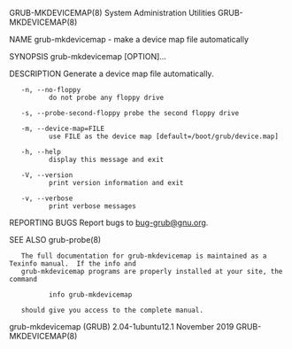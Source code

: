 GRUB-MKDEVICEMAP(8)                 System Administration Utilities                GRUB-MKDEVICEMAP(8)

NAME
       grub-mkdevicemap - make a device map file automatically

SYNOPSIS
       grub-mkdevicemap [OPTION]...

DESCRIPTION
       Generate a device map file automatically.

       -n, --no-floppy
              do not probe any floppy drive

       -s, --probe-second-floppy probe the second floppy drive

       -m, --device-map=FILE
              use FILE as the device map [default=/boot/grub/device.map]

       -h, --help
              display this message and exit

       -V, --version
              print version information and exit

       -v, --verbose
              print verbose messages

REPORTING BUGS
       Report bugs to <bug-grub@gnu.org>.

SEE ALSO
       grub-probe(8)

       The full documentation for grub-mkdevicemap is maintained as a Texinfo manual.  If the info and
       grub-mkdevicemap programs are properly installed at your site, the command

              info grub-mkdevicemap

       should give you access to the complete manual.

grub-mkdevicemap (GRUB) 2.04-1ubuntu12.1     November 2019                         GRUB-MKDEVICEMAP(8)
